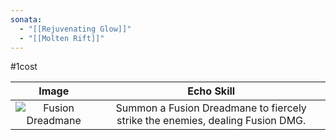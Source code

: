 ```yaml
---
sonata:
  - "[[Rejuvenating Glow]]"
  - "[[Molten Rift]]"
---
```

#1cost

|                                            Image                                            |                                  Echo Skill                                   |
| :-----------------------------------------------------------------------------------------: | :---------------------------------------------------------------------------: |
| ![Fusion Dreadmane](https://img.game8.co/3885646/3cd80ebcfaed219beb7e94549cf23b54.png/show) | Summon a Fusion Dreadmane to fiercely strike the enemies, dealing Fusion DMG. |

